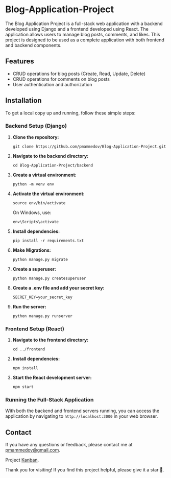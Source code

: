 <body>
    <h1>Blog-Application-Project</h1>
    <p>The Blog Application Project is a full-stack web application with a backend developed using Django and a frontend developed using React. The application allows users to manage blog posts, comments, and likes. This project is designed to be used as a complete application with both frontend and backend components.</p>
    <h2>Features</h2>
    <ul>
        <li>CRUD operations for blog posts (Create, Read, Update, Delete)</li>
        <li>CRUD operations for comments on blog posts</li>
        <li>User authentication and authorization</li>
    </ul>
    <h2>Installation</h2>
    <p>To get a local copy up and running, follow these simple steps:</p>
    <h3>Backend Setup (Django)</h3>
    <ol>
        <li><strong>Clone the repository:</strong>
            <pre><code>git clone https://github.com/pmammedov/Blog-Application-Project.git</code></pre>
        </li>
        <li><strong>Navigate to the backend directory:</strong>
            <pre><code>cd Blog-Application-Project/backend</code></pre>
        </li>
        <li><strong>Create a virtual environment:</strong>
            <pre><code>python -m venv env</code></pre>
        </li>
        <li><strong>Activate the virtual environment:</strong>
            <pre><code>source env/bin/activate</code></pre>
            <p>On Windows, use:</p>
            <pre><code>env\Scripts\activate</code></pre>
        </li>
        <li><strong>Install dependencies:</strong>
            <pre><code>pip install -r requirements.txt</code></pre>
        </li>
        <li><strong>Make Migrations:</strong>
            <pre><code>python manage.py migrate</code></pre>
        </li>
        <li><strong>Create a superuser:</strong>
            <pre><code>python manage.py createsuperuser</code></pre>
        </li>
        <li><strong>Create a .env file and add your secret key:</strong>
            <pre><code>SECRET_KEY=your_secret_key</code></pre>
        </li>
        <li><strong>Run the server:</strong>
            <pre><code>python manage.py runserver</code></pre>
        </li>
    </ol>
    <h3>Frontend Setup (React)</h3>
    <ol>
        <li><strong>Navigate to the frontend directory:</strong>
            <pre><code>cd ../frontend</code></pre>
        </li>
        <li><strong>Install dependencies:</strong>
            <pre><code>npm install</code></pre>
        </li>
        <li><strong>Start the React development server:</strong>
            <pre><code>npm start</code></pre>
        </li>
    </ol>
    <h3>Running the Full-Stack Application</h3>
    <p>With both the backend and frontend servers running, you can access the application by navigating to <code>http://localhost:3000</code> in your web browser.</p>
    <h2>Contact</h2>
    <p>If you have any questions or feedback, please contact me at <a href="mailto:pmammedov@gmail.com">pmammedov@gmail.com</a>.</p>
    <p>Project <a href="https://github.com/users/pmammedov/projects/2">Kanban</a>.</p>
    <p>Thank you for visiting! If you find this project helpful, please give it a star 🌟.</p>
</body>

